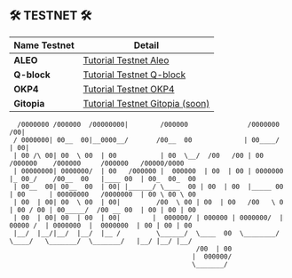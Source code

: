 
## 🛠 TESTNET 🛠
| Name Testnet             | Detail                                                                               | 
| ----------------- | --------------------------------------------------------------------------------------------|
|    **ALEO**       |[Tutorial Testnet Aleo](https://github.com/Art-Sy5team/Aleo/blob/main/README.md)                  |  
|    **Q-block**    |[Tutorial Testnet Q-block](https://github.com/Art-Sy5team/Q-Blockchain-Tesnet/blob/main/README.md) |
|    **OKP4**       |[Tutorial Testnet OKP4](https://github.com/Art-Sy5team/OKP4)                                       |
|    **Gitopia**    |[Tutorial Testnet Gitopia (soon)](soon)                                                            |



      /0000000 /000000  /00000000|        /000000               /0000000   /00|                                                 
     / 0000000| 00__  00|__0000__/       /00__  00             | 00____/  | 00|                                                
     | 00 /\ 00| 00  \ 00  | 00           | 00  \__/  /00   /00 | 00       /000000    /000000     /000000   /00000/0000         
     | 00000000| 0000000/  | 00   /000000 |  000000  | 00  | 00 | 0000000 |_ 00_/    /00__  00   |____ 00  | 00_  00_  00       
     | 00__  00| 00__  00  | 00| |______/ \____  00 | 00  | 00  |_____ 00 | 00      | 00000000   /0000000  | 00 \ 00 \ 00       
     | 00  | 00| 00  \ 00  | 00|         /00  \ 00 | 00  | 00   /00   \ 0 | 00 / 00 | 00_____/  /00 __ 00  | 00 | 00 | 00       
     | 00  | 00| 00  | 00  | 00|        |  000000/ | 000000 | 0000000/  |  00000 /  | 0000000  |  0000000  | 00 | 00 | 00       
     |__/  |__/|__/  |__/  |__ /         \______/  \____  00  \________/   \____/   \_______/  \_______/   |__/ |__/ |__/       
                                                   /00  | 00                                                                    
                                                  |  000000/                                                                    
                                                  \_______/   
